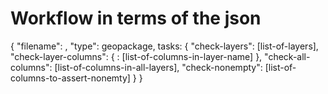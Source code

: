 # Workflow in terms of the json

{
    "filename": <path-to-geopackage>,
    "type": geopackage,
    tasks: {
        "check-layers": [list-of-layers],
        "check-layer-columns": {
            <layer-name> : [list-of-columns-in-layer-name]
        },
        "check-all-columns": [list-of-columns-in-all-layers],
        "check-nonempty": [list-of-columns-to-assert-nonemty]
    }
}
